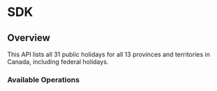# SDK

## Overview

This API lists all 31 public holidays for all 13 provinces and territories in Canada, including federal holidays.

### Available Operations

